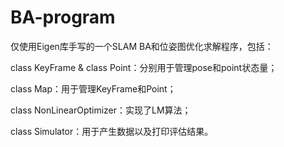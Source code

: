 # BA-program
仅使用Eigen库手写的一个SLAM BA和位姿图优化求解程序，包括：

class KeyFrame & class Point：分别用于管理pose和point状态量；

class Map：用于管理KeyFrame和Point；

class NonLinearOptimizer：实现了LM算法；

class Simulator：用于产生数据以及打印评估结果。
